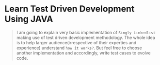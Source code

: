 # Learn Test Driven Development Using JAVA
> I am going to explain very basic implementation of `Singly Linkedlist` making use of test driven development methodology. The whole idea is to help larger audience(irrespective of their experties and experience) understand `how it works?`. But feel free to choose another implementation and accordingly, write test cases to evolve code.

